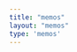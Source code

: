 ```yaml
---
title: "memos"
layout: "memos"
type: 'memos'
---
```


<meta name="referrer" content="no-referrer">
<link href="/memos/assets/css/style.css" rel="stylesheet" type="text/css">
<link href="/memos/assets/css/APlayer.min.css" rel="stylesheet" type="text/css">
<link href="/memos/assets/css/highlight.github.min.css" rel="stylesheet" type="text/css">
<link href="/memos/assets/css/custom.css" rel="stylesheet" type="text/css">


<div class="container">
    <div id="memos">
        <!-- 嘀咕加载在这里 -->
    </div>
</div>

<script type="text/javascript">
    var memos = {
        host: "https://memo.wananaiko.com/", //修改为自己部署 Memos 的网址，末尾有 / 斜杠
        limit: "10", //默认每次显示 10条
        creatorId: "1", //默认为 101用户 https://demo.usememos.com/u/101
        domId: "#memos", //默认为 #memos
    };
</script>

<script>
    window.ViewImage && ViewImage.init('.content img');
</script>

<script>
    // Toggle Darkmode
const localTheme = window.localStorage && window.localStorage.getItem("theme");
const themeToggle = document.querySelector(".theme-toggle");

if (localTheme) {
    document.body.classList.remove("light-theme", "dark-theme");
    document.body.classList.add(localTheme);
}

themeToggle.addEventListener("click", () => {
    const themeUndefined = !new RegExp("(dark|light)-theme").test(document.body.className);
    const isOSDark = window.matchMedia("(prefers-color-scheme: dark)").matches;

    if (themeUndefined) {
        if (isOSDark) {
            document.body.classList.add("light-theme");
        } else {
            document.body.classList.add("dark-theme");
        }
    } else {
        document.body.classList.toggle("light-theme");
        document.body.classList.toggle("dark-theme");
    }

    window.localStorage &&
        window.localStorage.setItem(
            "theme",
            document.body.classList.contains("dark-theme") ? "dark-theme" : "light-theme",
        );
});
// Darkmode End
</script>

<!-- 注意替换 JS 资源文件的路径 -->
<script type="text/javascript" src="/memos/assets/js/lazyload.min.js?v=17.8.3"></script>
<script type="text/javascript" src="/memos/assets/js/marked.min.js?v=4.2.2"></script>
<script type="text/javascript" src="/memos/assets/js/view-image.min.js"></script>
<script type="text/javascript" src="/memos/assets/js/pangu.min.js?v=4.0.7"></script>
<script type="text/javascript" src="/memos/assets/js/moment.min.js?v=2.29.4"></script>
<script type="text/javascript" src="/memos/assets/js/moment.twitter.js"></script>
<script type="text/javascript" src="/memos/assets/js/APlayer.min.js"></script>
<!-- <script type="text/javascript" src="/memos/assets/js/Meting.min.js"></script> -->
<script type="text/javascript" src="/memos/assets/js/highlight.min.js"></script>
<script type="text/javascript" src="/memos/assets/js/main.js"></script>
<script type="text/javascript" src="/memos/assets/js/custom.js"></script>

